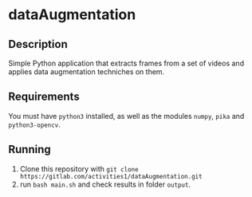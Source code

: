 # dataAugmentation

## Description
Simple Python application that extracts frames from a set of videos and applies data augmentation techniches on them.

## Requirements
You must have `python3` installed, as well as the modules `numpy`, `pika` and `python3-opencv`.

## Running
1) Clone this repository with `git clone https://gitlab.com/activities1/dataAugmentation.git`
2) run `bash main.sh` and check results in folder `output`.
